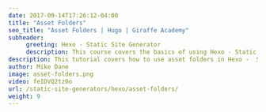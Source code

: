 ```yaml
---
date: 2017-09-14T17:26:12-04:00
title: "Asset Folders"
seo_title: "Asset Folders | Hugo | Giraffe Academy"
subheader:
     greeting: Hexo - Static Site Generator
     description: This course covers the basics of using Hexo - Static Site Generator. Work your way through the articles and we'll teach you everything you need to know to create a professional and scalable website or blog!
description: This tutorial covers how to use asset folders in Hexo -  Static Site Generator.
author: Mike Dane
image: asset-folders.png
video: feIDVQ2tz0o
url: /static-site-generators/hexo/asset-folders/
weight: 9
---
```

